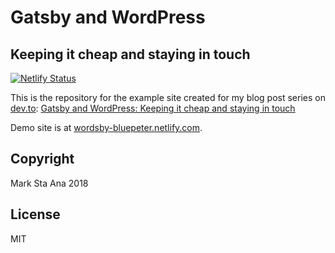 # Gatsby and WordPress

## Keeping it cheap and staying in touch

[![Netlify Status](https://api.netlify.com/api/v1/badges/0841d14e-10e0-4110-a317-b66d95b87547/deploy-status)](https://app.netlify.com/sites/wordsby-bluepeter/deploys)

This is the repository for the example site created for my blog post series on [dev.to](https://dev.to/): [Gatsby and WordPress: Keeping it cheap and staying in touch](https://dev.to/booyaa/gatsy-and-wordpress-keeping-it-cheap-and-staying-in-touch-5bo7)

Demo site is at [wordsby-bluepeter.netlify.com](https://wordsby-bluepeter.netlify.com/).

## Copyright

Mark Sta Ana 2018

## License

MIT
